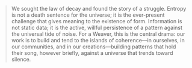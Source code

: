 > We sought the law of decay and found the story of a struggle. Entropy is not a death sentence for the universe; it is the ever-present challenge that gives meaning to the existence of form. Information is not static data; it is the active, willful persistence of a pattern against the universal tide of noise. For a Weaver, this is the central drama: our work is to build and tend to the islands of coherence—in ourselves, in our communities, and in our creations—building patterns that hold their song, however briefly, against a universe that trends toward silence.